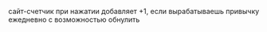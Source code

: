 сайт-счетчик при нажатии добавляет +1, если вырабатываешь привычку ежедневно
с возможностью обнулить
